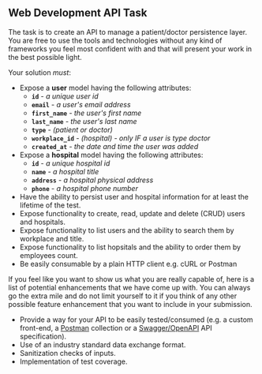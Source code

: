 ## Web Development API Task

The task is to create an API to manage a patient/doctor persistence layer. You are free to use the tools and technologies without any kind of frameworks you feel most confident with and that will present your work in the best possible light.

Your solution _must_:

- Expose a **user** model having the following attributes:
    - **`id`** - _a unique user id_
    - **`email`** - _a user's email address_
    - **`first_name`** - _the user's first name_
    - **`last_name`** - _the user's last name_
    - **`type`** - _(patient or doctor)_
    - **`workplace_id`** - _(hospital) - only IF a user is type doctor_
    - **`created_at`** - _the date and time the user was added_
- Expose a **hospital** model having the following attributes:
    - **`id`** - _a unique hospital id_
    - **`name`** - _a hospital title_
    - **`address`** - _a hospital physical address_
    - **`phone`** - _a hospital phone number_
- Have the ability to persist user and hospital information for at least the lifetime of the test.
- Expose functionality to create, read, update and delete (CRUD) users and hospitals.
- Expose functionality to list users and the ability to search them by workplace and title.
- Expose functionality to list hopsitals and the ability to order them by employees count.
- Be easily consumable by a plain HTTP client e.g. cURL or Postman

If you feel like you want to show us what you are really capable of, here is a list of potential enhancements that we have come up with. You can always go the extra mile and do not limit yourself to it if you think of any other possible feature enhancement that you want to include in your submission.

- Provide a way for your API to be easily tested/consumed (e.g. a custom front-end, a [Postman](https://www.getpostman.com/) collection or a [Swagger/OpenAPI](https://swagger.io/) API specification).
- Use of an industry standard data exchange format.
- Sanitization checks of inputs.
- Implementation of test coverage.

